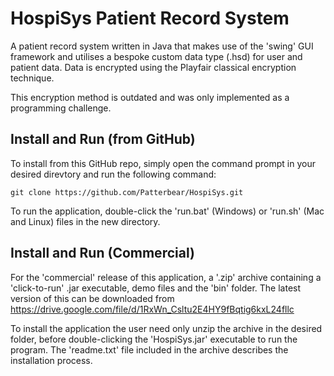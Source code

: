 # HospiSys Patient Record System
A patient record system written in Java that makes use of the 'swing' GUI framework and utilises a bespoke custom data type (.hsd) for user and patient data. Data is encrypted using the Playfair classical encryption technique.

This encryption method is outdated and was only implemented as a programming challenge.

## Install and Run (from GitHub)
To install from this GitHub repo, simply open the command prompt in your desired direvtory and run the following command:

```git clone https://github.com/Patterbear/HospiSys.git```

To run the application, double-click the 'run.bat' (Windows) or 'run.sh' (Mac and Linux) files in the new directory.

## Install and Run (Commercial)
For the 'commercial' release of this application, a '.zip' archive containing a 'click-to-run' .jar executable, demo files and the 'bin' folder. The latest version of this can be downloaded from https://drive.google.com/file/d/1RxWn_Csltu2E4HY9fBqtig6kxL24fllc

To install the application the user need only unzip the archive in the desired folder, before double-clicking the 'HospiSys.jar' executable to run the program. The 'readme.txt' file included in the archive describes the installation process.
